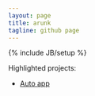 ```yaml
---
layout: page
title: arunk
tagline: github page
---
```

{% include JB/setup %}

Highlighted projects:

* [Auto app](https://github.com/digitatorin/auto-app)
